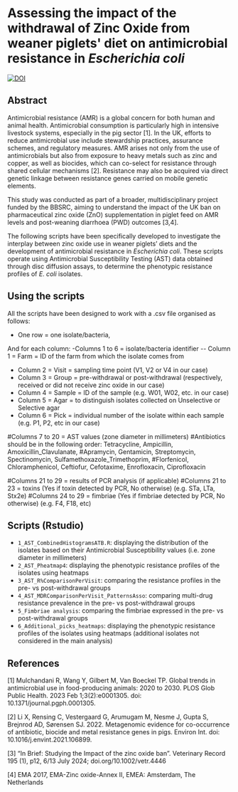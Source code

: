 # Assessing the impact of the withdrawal of Zinc Oxide from weaner piglets' diet on antimicrobial resistance in _Escherichia coli_


<a href="https://doi.org/10.5281/zenodo.15625229"><img src="https://zenodo.org/badge/998958166.svg" alt="DOI"></a>


## Abstract
Antimicrobial resistance (AMR) is a global concern for both human and animal health. Antimicrobial consumption is particularly high in intensive livestock systems, especially in the pig sector [1]. In the UK, efforts to reduce antimicrobial use include stewardship practices, assurance schemes, and regulatory measures.
AMR arises not only from the use of antimicrobials but also from exposure to heavy metals such as zinc and copper, as well as biocides, which can co-select for resistance through shared cellular mechanisms [2]. Resistance may also be acquired via direct genetic linkage between resistance genes carried on mobile genetic elements.

This study was conducted as part of a broader, multidisciplinary project funded by the BBSRC, aiming to understand the impact of the UK ban on pharmaceutical zinc oxide (ZnO) supplementation in piglet feed on AMR levels and post-weaning diarrhoea (PWD) outcomes [3,4].

The following scripts have been specifically developed to investigate the interplay between zinc oxide use in weaner piglets’ diets and the development of antimicrobial resistance in _Escherichia coli_. These scripts operate using Antimicrobial Susceptibility Testing (AST) data obtained through disc diffusion assays, to determine the phenotypic resistance profiles of _E. coli_ isolates.


## Using the scripts
All the scripts have been designed to work with a .csv file organised as follows:
- One row = one isolate/bacteria,

And for each column:
-Columns 1 to 6 = isolate/bacteria identifier
-- Column 1 = Farm = ID of the farm from which the isolate comes from
- Column 2 = Visit = sampling time point (V1, V2 or V4 in our case)
- Column 3 = Group = pre-withdrawal or post-withdrawal (respectively, received or did not receive zinc oxide in our case)
- Column 4 = Sample = ID of the sample (e.g. W01, W02, etc. in our case)
- Column 5 = Agar = to distinguish isolates collected on Unselective or Selective agar
- Column 6 = Pick = individual number of the isolate within each sample (e.g. P1, P2, etc in our case)

#Columns 7 to 20 = AST values (zone diameter in millimeters)
#Antibiotics should be in the following order: Tetracycline, Ampicillin, Amoxicillin_Clavulanate,
#Apramycin, Gentamicin, Streptomycin, Spectinomycin, Sulfamethoxazole_Trimethoprim,
#Florfenicol, Chloramphenicol, Ceftiofur, Cefotaxime, Enrofloxacin, Ciprofloxacin

#Columns 21 to 29 = results of PCR analysis (if applicable)
#Columns 21 to 23 = toxins (Yes if toxin detected by PCR, No otherwise) (e.g. STa, LTa, Stx2e)
#Columns 24 to 29 = fimbriae (Yes if fimbriae detected by PCR, No otherwise) (e.g. F4, F18, etc)


## Scripts (Rstudio)
- <code>1_AST_CombinedHistogramsATB.R</code>: displaying the distribution of the isolates based on their Antimicrobial Susceptibility values (i.e. zone diameter in millimeters)
- <code>2_AST_Pheatmap4</code>: displaying the phenotypic resistance profiles of the isolates using heatmaps
- <code>3_AST_R%ComparisonPerVisit</code>: comparing the resistance profiles in the pre- vs post-withdrawal groups
- <code>4_AST_MDRComparisonPerVisit_PatternsAsso</code>: comparing multi-drug resistance prevalence in the pre- vs post-withdrawal groups
- <code>5_Fimbriae analysis</code>: comparing the fimbriae expressed in the pre- vs post-withdrawal groups
- <code>6_Additional_picks_heatmaps</code>: displaying the phenotypic resistance profiles of the isolates using heatmaps (additional isolates not considered in the main analysis)


## References
[1] Mulchandani R, Wang Y, Gilbert M, Van Boeckel TP. Global trends in antimicrobial use in food-producing animals: 2020 to 2030. PLOS Glob Public Health. 2023 Feb 1;3(2):e0001305. doi: 10.1371/journal.pgph.0001305.

[2] Li X, Rensing C, Vestergaard G, Arumugam M, Nesme J, Gupta S, Brejnrod AD, Sørensen SJ. 2022. Metagenomic evidence for co-occurrence of antibiotic, biocide and metal resistance genes in pigs. Environ Int. doi: 10.1016/j.envint.2021.106899.

[3] “In Brief: Studying the Impact of the zinc oxide ban”. Veterinary Record 195 (1), p12, 6/13 July 2024; doi.org/10.1002/vetr.4446

[4] EMA 2017, EMA-Zinc oxide-Annex II, EMEA: Amsterdam, The Netherlands
